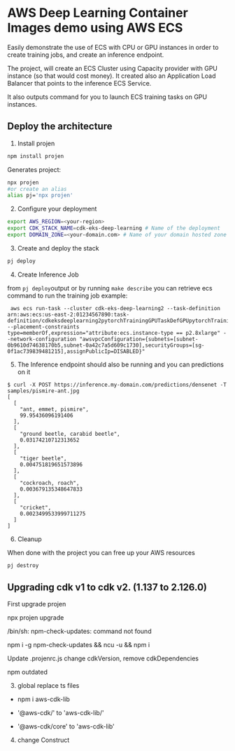 # AWS Deep Learning Container Images demo using AWS ECS

Easily demonstrate the use of ECS with CPU or GPU instances in order to create training jobs, and create an inference endpoint.

The project, will create an ECS Cluster using Capacity provider with GPU instance (so that would cost money).
It created also an Application Load Balancer that points to the inference ECS Service.

It also outputs command for you to launch ECS training tasks on GPU instances.

## Deploy the architecture

1. Install projen

```bash
npm install projen
```

Generates project:

```bash
npx projen
#or create an alias
alias pj='npx projen'
```

2. Configure your deployment

```bash
export AWS_REGION=<your-region>
export CDK_STACK_NAME=cdk-eks-deep-learning # Name of the deployment
export DOMAIN_ZONE=<your-domain.com> # Name of your domain hosted zone in Route53
```

3. Create and deploy the stack

```bash
pj deploy
```

4. Create Inference Job

from `pj deploy`output or by running `make describe` you can retrieve ecs command to run the training job example:

```
 aws ecs run-task --cluster cdk-eks-deep-learning2 --task-definition arn:aws:ecs:us-east-2:01234567890:task-definition/cdkeksdeeplearning2pytorchTrainingGPUTaskDefGPUpytorchTrainingGPU550CC673:1 --placement-constraints type=memberOf,expression="attribute:ecs.instance-type == p2.8xlarge" --network-configuration "awsvpcConfiguration={subnets=[subnet-0b9610d74638170b5,subnet-0a42c7a5d609c1730],securityGroups=[sg-0f1ac739839481215],assignPublicIp=DISABLED}"
 ```

5. The Inference endpoint should also be running and you can predictions on it

```
$ curl -X POST https://inference.my-domain.com/predictions/densenet -T samples/pismire-ant.jpg
[
  [
    "ant, emmet, pismire",
    99.95436096191406
  ],
  [
    "ground beetle, carabid beetle",
    0.03174210712313652
  ],
  [
    "tiger beetle",
    0.004751819651573896
  ],
  [
    "cockroach, roach",
    0.003679135348647833
  ],
  [
    "cricket",
    0.0023499533999711275
  ]
]
```

6. Cleanup

When done with the project you can free up your AWS resources

```bash
pj destroy
```


## Upgrading cdk v1 to cdk v2. (1.137 to 2.126.0)

First upgrade projen

npx projen upgrade

/bin/sh: npm-check-updates: command not found

npm i -g npm-check-updates && ncu -u && npm i

Update .projenrc.js
change cdkVersion, remove cdkDependencies

npm outdated

3. global replace ts files 

- npm i aws-cdk-lib

- '@aws-cdk/' to 'aws-cdk-lib/'
- '@aws-cdk/core' to 'aws-cdk-lib'

4. change Construct